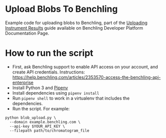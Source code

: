 # **Upload Blobs To Benchling**

Example code for uploading blobs to Benchling, part of the [Uploading Instrument Results](https://docs.benchling.com/docs/example-creating-results) guide available on Benchling Developer Platform Documentation Page.   

# How to run the script

- First, ask Benchling support to enable API access on your account, and create API credentials. Instructions: https://help.benchling.com/articles/2353570-access-the-benchling-api-enterprise
- Install Python 3 and [Pipenv](https://docs.pipenv.org/en/latest/)
- Install dependencies using `pipenv install`
- Run `pipenv shell` to work in a virtualenv that includes the dependencies.
- Run the script. For example:

```
python blob_upload.py \
  --domain example.benchling.com \
  --api-key $YOUR_API_KEY \
  --filepath path/to/chromatogram_file
```